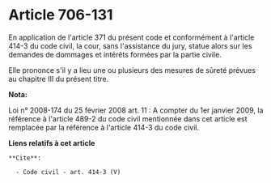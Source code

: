 # Article 706-131

En application de l'article 371 du présent code et conformément à l'article 414-3 du code civil, la cour, sans l'assistance
du jury, statue alors sur les demandes de dommages et intérêts formées par la partie civile. 

Elle prononce s'il y a lieu une ou plusieurs des mesures de sûreté prévues au chapitre III du présent titre.

**Nota:**

Loi n° 2008-174 du 25 février 2008 art. 11 : A compter du 1er janvier 2009, la référence à l'article 489-2 du code civil
mentionnée dans cet article est remplacée par la référence à l'article 414-3 du code civil.

**Liens relatifs à cet article**

	**Cite**:

	  - Code civil - art. 414-3 (V)

